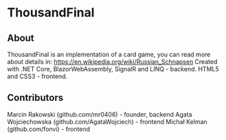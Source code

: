 # ThousandFinal

## About

ThousandFinal is an implementation of a card game, you can read more about details in: https://en.wikipedia.org/wiki/Russian_Schnapsen
Created with .NET Core, BlazorWebAssembly, SignalR and LINQ - backend. 
HTML5 and CSS3 - frontend.

## Contributors

Marcin Rakowski (github.com/mr0406) - founder, backend
Agata Wojciechowska (github.com/AgataWojciech) - frontend
Michał Kelman (github.com/fonvi) - frontend
